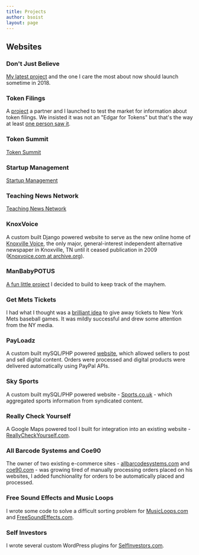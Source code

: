 ```yaml
---
title: Projects
author: bsoist
layout: page
---
```

## Websites

### Don't Just Believe
[My latest project][djb] and the one I care the most about now should launch sometime in 2018.

### Token Filings
A [project][tf] a partner and I launched to test the market for information about token filings. We insisted it was not an "Edgar for Tokens" but that's the way at least [one person saw it][fwtf].

### Token Summit
[Token Summit][ts]

### Startup Management
[Startup Management][sum]

### Teaching News Network
[Teaching News Network][tnn]

### KnoxVoice
A custom built Django powered website to serve as the new online home of [Knoxville Voice][kvw], the only major, general-interest independent alternative newspaper in Knoxville, TN until it ceased publication in 2009 ([Knoxvoice.com at archive.org][kv]).

### ManBabyPOTUS
[A fun little project][mbp] I decided to build to keep track of the mayhem.

### Get Mets Tickets
I had what I thought was a [brilliant idea][gmt] to give away tickets to New York Mets baseball games. It was mildly successful and drew some attention from the NY media.

### PayLoadz
A custom built mySQL/PHP powered [website][pl], which allowed sellers to post and sell digital content. Orders were processed and digital products were delivered automatically using PayPal APIs.

### Sky Sports
A custom built mySQL/PHP powered website - [Sports.co.uk][sky] - which aggregated sports information from syndicated content.

### Really Check Yourself
A Google Maps powered tool I built for integration into an existing website - [ReallyCheckYourself.com][rcy].

### All Barcode Systems and Coe90
The owner of two existing e-commerce sites - [allbarcodesystems.com][bar] and [coe90.com][coe] - was growing tired of manually processing orders placed on his websites, I added funchionality for orders to be automatically placed and processed.

### Free Sound Effects and Music Loops
I wrote some code to solve a difficult sorting problem for [MusicLoops.com][loops] and [FreeSoundEffects.com][eff]. 

### Self Investors
I wrote several custom WordPress plugins for [SelfInvestors.com][si].


[rcy]: http://reallycheckyourself.com/
[kv]: https://web.archive.org/web/20080828230218/http://www.knoxvoice.com:80/ 
[gmt]: http://getmetstickets.com/
[tf]: http://tokenfilings.com/
[ts]: http://tokensummit.com/
[sum]: http://startupmanagement.org/
[pl]: https://www.payloadz.com/
[sky]: http://www.skysports.com/
[bar]: https://www.allbarcodesystems.com/
[coe]: https://www.coe90.com/
[eff]: https://www.freesoundeffects.com/
[loops]: https://www.musicloops.com/
[si]: http://selfinvestors.com/
[mbp]: http://manbabypotus.com/
[djb]: http://dontjustbelieve.com/
[tnn]: http://teachingnews.net/
[kvw]: https://en.wikipedia.org/wiki/Knoxville_Voice
[fwtf]: http://avc.com/2017/07/funding-friday-token-filings/
